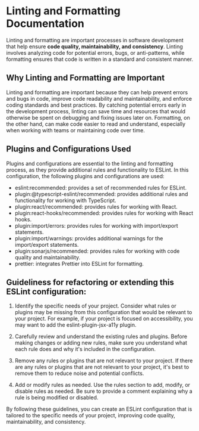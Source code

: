 # Linting and Formatting Documentation

Linting and formatting are important processes in software development that help ensure **code quality, maintainability, and consistency**. Linting involves analyzing code for potential errors, bugs, or anti-patterns, while formatting ensures that code is written in a standard and consistent manner.

## Why Linting and Formatting are Important

Linting and formatting are important because they can help prevent errors and bugs in code, improve code readability and maintainability, and enforce coding standards and best practices. By catching potential errors early in the development process, linting can save time and resources that would otherwise be spent on debugging and fixing issues later on. Formatting, on the other hand, can make code easier to read and understand, especially when working with teams or maintaining code over time.

## Plugins and Configurations Used

Plugins and configurations are essential to the linting and formatting process, as they provide additional rules and functionality to ESLint. In this configuration, the following plugins and configurations are used:

- eslint:recommended: provides a set of recommended rules for ESLint.
- plugin:@typescript-eslint/recommended: provides additional rules and functionality for working with TypeScript.
- plugin:react/recommended: provides rules for working with React.
- plugin:react-hooks/recommended: provides rules for working with React hooks.
- plugin:import/errors: provides rules for working with import/export statements.
- plugin:import/warnings: provides additional warnings for the import/export statements.
- plugin:sonarjs/recommended: provides rules for working with code quality and maintainability.
- prettier: integrates Prettier into ESLint for formatting.

## Guideliness for refactoring or extending this ESLint configuration:

1. Identify the specific needs of your project. Consider what rules or plugins may be missing from this configuration that would be relevant to your project. For example, if your project is focused on accessibility, you may want to add the eslint-plugin-jsx-a11y plugin.

2. Carefully review and understand the existing rules and plugins. Before making changes or adding new rules, make sure you understand what each rule does and why it's included in the configuration.

3. Remove any rules or plugins that are not relevant to your project. If there are any rules or plugins that are not relevant to your project, it's best to remove them to reduce noise and potential conflicts.

4. Add or modify rules as needed. Use the rules section to add, modify, or disable rules as needed. Be sure to provide a comment explaining why a rule is being modified or disabled.

By following these guidelines, you can create an ESLint configuration that is tailored to the specific needs of your project, improving code quality, maintainability, and consistency.
